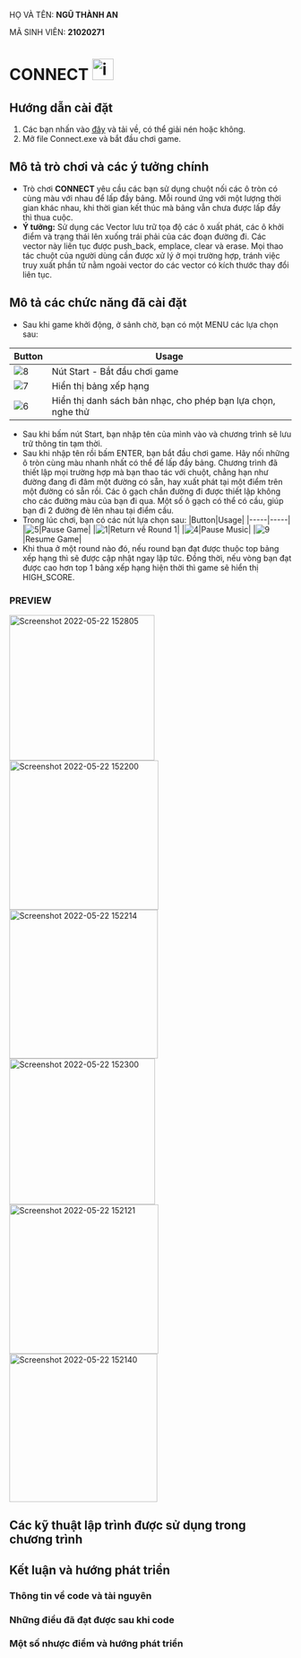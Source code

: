  HỌ VÀ TÊN: **NGŨ THÀNH AN**
 
 MÃ SINH VIÊN: **21020271**

# CONNECT <img width="38" alt="icon" src="https://user-images.githubusercontent.com/92411733/169693834-3ee68b4a-0535-4ffe-9f58-5fb9d6576c79.png">
## Hướng dẫn cài đặt
1. Các bạn nhấn vào [đây](https://vnueduvn-my.sharepoint.com/:u:/g/personal/21020271_vnu_edu_vn/ER-Gvm7mh7ZPjctkTXBshMQBZ53Ua01NyrmSykK_O3GWzg?e=qNdvTL) và tải về, có thể giải nén hoặc không.
2. Mở file Connect.exe và bắt đầu chơi game.
## Mô tả trò chơi và các ý tưởng chính
- Trò chơi **CONNECT** yêu cầu các bạn sử dụng chuột nối các ô tròn có cùng màu với nhau để lấp đầy bảng. Mỗi round ứng với một lượng thời gian khác nhau, khi thời gian kết thúc mà bảng vẫn chưa được lấp đầy thì thua cuộc.
- **Ý tưởng:** Sử dụng các Vector lưu trữ tọa độ các ô xuất phát, các ô khởi điểm và trạng thái lên xuống trái phải của các đoạn đường đi. Các vector này liên tục được push_back, emplace, clear và erase. Mọi thao tác chuột của người dùng cần được xử lý ở mọi trường hợp, tránh việc truy xuất phần tử nằm ngoài vector do các vector có kích thước thay đổi liên tục.
## Mô tả các chức năng đã cài đặt
- Sau khi game khởi động, ở sảnh chờ, bạn có một MENU các lựa chọn sau:

|Button|Usage|
|-----|-----|
|![8](https://user-images.githubusercontent.com/92411733/169694807-eaa4d7de-64c7-45d9-a652-593d6c05d93e.png)|Nút Start - Bắt đầu chơi game|
|![7](https://user-images.githubusercontent.com/92411733/169694809-ececb9e6-e273-4653-bd76-21ec26c436dd.png)|Hiển thị bảng xếp hạng|
|![6](https://user-images.githubusercontent.com/92411733/169694808-bc935ef6-bcf2-4e79-ade4-6216583062c5.png)|Hiển thị danh sách bản nhạc, cho phép bạn lựa chọn, nghe thử|

- Sau khi bấm nút Start, bạn nhập tên của mình vào và chương trình sẽ lưu trữ thông tin tạm thời. 
- Sau khi nhập tên rồi bấm ENTER, bạn bắt đầu chơi game. Hãy nối những ô tròn cùng màu nhanh nhất có thể để lấp đầy bảng. Chương trình đã thiết lập mọi trường hợp mà bạn thao tác với chuột, chẳng hạn như đường đang đi đâm một đường có sẵn, hay xuất phát tại một điểm trên một đường có sẵn rồi. Các ô gạch chắn đường đi được thiết lập không cho các đường màu của bạn đi qua. Một số ô gạch có thể có cầu, giúp bạn đi 2 đường đè lên nhau tại điểm cầu.
- Trong lúc chơi, bạn có các nút lựa chọn sau:
|Button|Usage|
|-----|-----|
|![5](https://user-images.githubusercontent.com/92411733/169695082-0722123a-4aed-46e5-928a-3b7d5c5533c0.png)|Pause Game|
|![1](https://user-images.githubusercontent.com/92411733/169695085-866a75c3-4955-46a4-b216-de722573dc5a.png)|Return về Round 1|
|![4](https://user-images.githubusercontent.com/92411733/169695086-d8f2b6c6-0eb1-4c02-a6a7-4910cc9912e3.png)|Pause Music|
|![9](https://user-images.githubusercontent.com/92411733/169695300-042dc2fb-6778-403c-9b1d-72342218061f.png)|Resume Game|
- Khi thua ở một round nào đó, nếu round bạn đạt được thuộc top bảng xếp hạng thì sẽ được cập nhật ngay lập tức. Đồng thời, nếu vòng bạn đạt được cao hơn top 1 bảng xếp hạng hiện thời thì game sẽ hiển thị HIGH_SCORE.
### PREVIEW 
<img width="259" alt="Screenshot 2022-05-22 152805" src="https://user-images.githubusercontent.com/92411733/169694749-ddf61523-b28b-4983-ad74-ed74718d6a8f.png"> <img width="266" alt="Screenshot 2022-05-22 152200" src="https://user-images.githubusercontent.com/92411733/169694754-973c67e9-5244-49dc-ae14-2b51b7382346.png"> <img width="265" alt="Screenshot 2022-05-22 152214" src="https://user-images.githubusercontent.com/92411733/169694755-c7161082-7b60-4745-aad1-f4c0a1dbbe94.png"> <img width="260" alt="Screenshot 2022-05-22 152300" src="https://user-images.githubusercontent.com/92411733/169694756-f23ad9c7-be6f-4858-8623-12c6113fe33d.png"> <img width="266" alt="Screenshot 2022-05-22 152121" src="https://user-images.githubusercontent.com/92411733/169694751-b0291cb9-10ff-4990-aa06-a2d734dfaa40.png"> <img width="264" alt="Screenshot 2022-05-22 152140" src="https://user-images.githubusercontent.com/92411733/169694752-f4d730e6-b2de-4ac9-ba2e-c2a49434c2f7.png">

## Các kỹ thuật lập trình được sử dụng trong chương trình

## Kết luận và hướng phát triển

### Thông tin về code và tài nguyên

### Những điều đã đạt được sau khi code

### Một số nhược điểm và hướng phát triển
